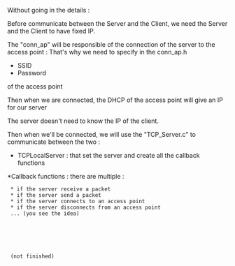 Without going in the details :

Before communicate between the Server and the Client, we need the Server and the Client to have fixed IP.

The "conn_ap" will be responsible of the connection of the server to the access point :
That's why we need to specify in the conn_ap.h

* SSID
* Password

of the access point

Then when we are connected, the DHCP of the access point will give an IP for our server

The server doesn't need to know the IP of the client.

Then when we'll be connected, we will use the "TCP_Server.c" to communicate between the two :

 * TCPLocalServer : that set the server and create all the callback functions
 
 *Callback functions : there are multiple :
 
     * if the server receive a packet
     * if the server send a packet
     * if the server connects to an access point
     * if the server disconnects from an access point
     ... (you see the idea)
     
     
     
     
     
     
     (not finished)
